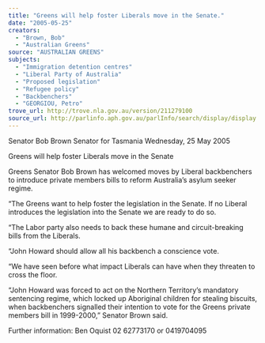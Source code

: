 ```yaml
---
title: "Greens will help foster Liberals move in the Senate."
date: "2005-05-25"
creators:
  - "Brown, Bob"
  - "Australian Greens"
source: "AUSTRALIAN GREENS"
subjects:
  - "Immigration detention centres"
  - "Liberal Party of Australia"
  - "Proposed legislation"
  - "Refugee policy"
  - "Backbenchers"
  - "GEORGIOU, Petro"
trove_url: http://trove.nla.gov.au/version/211279100
source_url: http://parlinfo.aph.gov.au/parlInfo/search/display/display.w3p;query=Id%3A%22media/pressrel/VK6G6%22
---
```


 

 Senator Bob Brown   Senator for Tasmania   Wednesday, 25 May 2005    

 Greens will help foster Liberals move in the  Senate    

 Greens Senator Bob Brown has welcomed moves by Liberal  backbenchers to introduce private members bills to reform Australia’s  asylum seeker regime.    

 “The Greens want to help foster the legislation in the Senate.  If no  Liberal introduces the legislation into the Senate we are ready to do  so.    

 “The Labor party also needs to back these humane and circuit-breaking bills from the Liberals.      

 “John Howard should allow all his backbench a conscience vote.    

 “We have seen before what impact Liberals can have when they  threaten to cross the floor.      

 “John Howard was forced to act on the Northern Territory’s mandatory  sentencing regime, which locked up Aboriginal children for stealing  biscuits, when backbenchers signalled their intention to vote for the  Greens private members bill in 1999-2000,” Senator Brown said.    

 

 Further information: Ben Oquist 02 62773170 or 0419704095    

 

 

